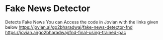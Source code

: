 # Fake News Detector
 Detects Fake News
 You can Access the code in Jovian with the links given below
https://jovian.ai/go2bharadwaj/fake-news-detector-fnd
https://jovian.ai/go2bharadwaj/fnd-final-using-trained-pac
